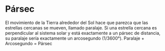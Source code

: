 # Pársec

El movimiento de la Tierra alrededor del Sol hace que parezca que las estrellas
cercanas se mueven, llamado paralaje. Si una estrella cercana es perpendicular
al sistema solar y está exactamente a un pársec de distancia, su paralaje sería
exactamente un arcosegundo (1/3600°). Paralaje + Arcosegundo = Pársec
